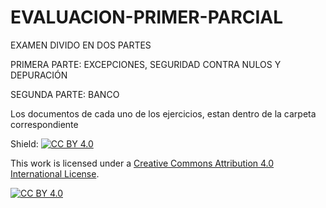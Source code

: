 # EVALUACION-PRIMER-PARCIAL
EXAMEN DIVIDO EN DOS PARTES

PRIMERA PARTE: EXCEPCIONES, SEGURIDAD CONTRA NULOS Y DEPURACIÓN

SEGUNDA PARTE: BANCO

Los documentos de cada uno de los ejercicios, estan dentro de la carpeta correspondiente

Shield: [![CC BY 4.0][cc-by-shield]][cc-by]

This work is licensed under a
[Creative Commons Attribution 4.0 International License][cc-by].

[![CC BY 4.0][cc-by-image]][cc-by]

[cc-by]: http://creativecommons.org/licenses/by/4.0/
[cc-by-image]: https://i.creativecommons.org/l/by/4.0/88x31.png
[cc-by-shield]: https://img.shields.io/badge/License-CC%20BY%204.0-lightgrey.svg
